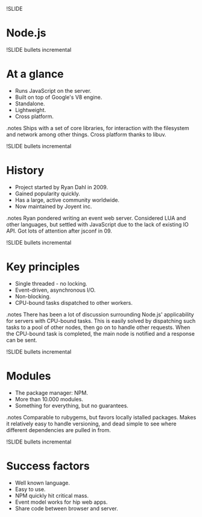 !SLIDE
# Node.js #

!SLIDE bullets incremental
# At a glance #
* Runs JavaScript on the server.
* Built on top of Google's V8 engine.
* Standalone.
* Lightweight.
* Cross platform.

.notes Ships with a set of core libraries, for interaction with the filesystem and network among other things.
Cross platform thanks to libuv.

!SLIDE bullets incremental
# History #
* Project started by Ryan Dahl in 2009.
* Gained popularity quickly.
* Has a large, active community worldwide.
* Now maintained by Joyent inc.

.notes Ryan pondered writing an event web server. Considered LUA and other languages, but settled with JavaScript
due to the lack of existing IO API.
Got lots of attention after jsconf in 09.

!SLIDE bullets incremental
# Key principles #
* Single threaded - no locking.
* Event-driven, asynchronous I/O.
* Non-blocking.
* CPU-bound tasks dispatched to other workers.

.notes There has been a lot of discussion surrounding Node.js' applicability for servers with CPU-bound tasks.
This is easily solved by dispatching such tasks to a pool of other nodes, then go on to handle other requests.
When the CPU-bound task is completed, the main node is notified and a response can be sent.

!SLIDE bullets incremental
# Modules #
* The package manager: NPM.
* More than 10.000 modules.
* Something for everything, but no guarantees.

.notes Comparable to rubygems, but favors locally istalled packages. Makes it relatively easy to handle versioning,
and dead simple to see where different dependencies are pulled in from.

!SLIDE bullets incremental
# Success factors #
* Well known language.
* Easy to use.
* NPM quickly hit critical mass.
* Event model works for hip web apps.
* Share code between browser and server.
